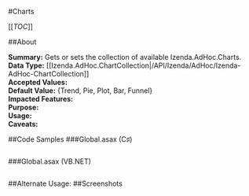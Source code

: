 #Charts

[[_TOC_]]

##About

**Summary:** Gets or sets the collection of available Izenda.AdHoc.Charts.  
**Data Type:** [[Izenda.AdHoc.ChartCollection|/API/Izenda/AdHoc/Izenda-AdHoc-ChartCollection]]  
**Accepted Values:**   
**Default Value:** {Trend, Pie, Plot, Bar, Funnel}  
**Impacted Features:**   
**Purpose:**   
**Usage:**   
**Caveats:**   

##Code Samples
###Global.asax (C♯)

```csharp
```

###Global.asax (VB.NET)

```visualbasic
```
##Alternate Usage: 
##Screenshots
